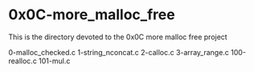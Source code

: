 # 0x0C-more_malloc_free
This is the directory devoted to the 0x0C more malloc free project

0-malloc_checked.c
1-string_nconcat.c
2-calloc.c
3-array_range.c
100-realloc.c
101-mul.c
